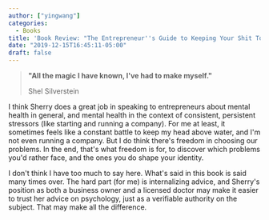 ```yaml
---
author: ["yingwang"]
categories:
  - Books
title: 'Book Review: "The Entrepreneur''s Guide to Keeping Your Shit Together", by Sherry Walling'
date: "2019-12-15T16:45:11-05:00"
draft: false
---
```


> **"All the magic I have known, I've had to make myself."**
>
> Shel Silverstein

I think Sherry does a great job in speaking to entrepreneurs about mental
health in general, and mental health in the context of consistent, persistent
stressors (like starting and running a company). For me at least, it sometimes
feels like a constant battle to keep my head above water, and I'm not even
running a company. But I do think there's freedom in choosing our problems. In
the end, that's what freedom is for, to discover which problems you'd rather
face, and the ones you do shape your identity.

I don't think I have too much to say here. What's said in this book is said many
times over. The hard part (for me) is internalizing advice, and Sherry's
position as both a business owner and a licensed doctor may make it easier to
trust her advice on psychology, just as a verifiable authority on the subject.
That may make all the difference.
